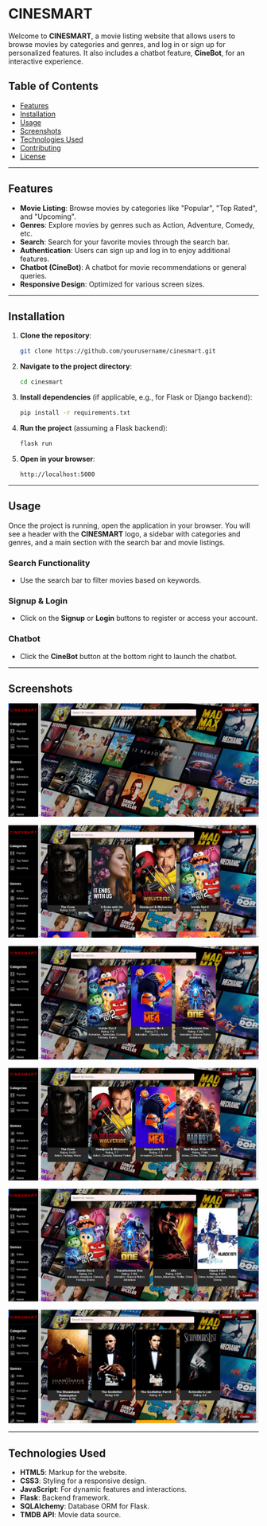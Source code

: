 # CINESMART

Welcome to **CINESMART**, a movie listing website that allows users to browse movies by categories and genres, and log in or sign up for personalized features. It also includes a chatbot feature, **CineBot**, for an interactive experience.

## Table of Contents

- [Features](#features)
- [Installation](#installation)
- [Usage](#usage)
- [Screenshots](#screenshots)
- [Technologies Used](#technologies-used)
- [Contributing](#contributing)
- [License](#license)

---

## Features

- **Movie Listing**: Browse movies by categories like "Popular", "Top Rated", and "Upcoming".
- **Genres**: Explore movies by genres such as Action, Adventure, Comedy, etc.
- **Search**: Search for your favorite movies through the search bar.
- **Authentication**: Users can sign up and log in to enjoy additional features.
- **Chatbot (CineBot)**: A chatbot for movie recommendations or general queries.
- **Responsive Design**: Optimized for various screen sizes.

---

## Installation

1. **Clone the repository**:

    ```bash
    git clone https://github.com/yourusername/cinesmart.git
    ```

2. **Navigate to the project directory**:

    ```bash
    cd cinesmart
    ```

3. **Install dependencies** (if applicable, e.g., for Flask or Django backend):

    ```bash
    pip install -r requirements.txt
    ```

4. **Run the project** (assuming a Flask backend):

    ```bash
    flask run
    ```

5. **Open in your browser**:

    ```
    http://localhost:5000
    ```

---

## Usage

Once the project is running, open the application in your browser. You will see a header with the **CINESMART** logo, a sidebar with categories and genres, and a main section with the search bar and movie listings.

### Search Functionality

- Use the search bar to filter movies based on keywords.

### Signup & Login

- Click on the **Signup** or **Login** buttons to register or access your account.

### Chatbot

- Click the **CineBot** button at the bottom right to launch the chatbot.

---

## Screenshots

![Homepage](./screenshots/homepage.png)

![Signup Modal](./screenshots/anime.png)

![Login Modal](./screenshots/cartoon.png)

![Movie Categories](./screenshots/image.png)

![Chatbot](./screenshots/image1.png)

![Search](./screenshots/search.png)

---

## Technologies Used

- **HTML5**: Markup for the website.
- **CSS3**: Styling for a responsive design.
- **JavaScript**: For dynamic features and interactions.
- **Flask**: Backend framework.
- **SQLAlchemy**: Database ORM for Flask.
- **TMDB API**: Movie data source.

